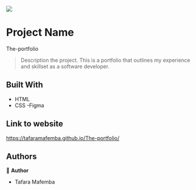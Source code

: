 ![](https://img.shields.io/badge/Microverse-blueviolet)

# Project Name
The-portfolio
> Description the project.
This is a portfolio that outlines my experience and skillset as a software developer.

## Built With

- HTML
- CSS
-Figma

## Link to website
https://tafaramafemba.github.io/The-portfolio/

## Authors

👤 **Author**

- Tafara Mafemba
